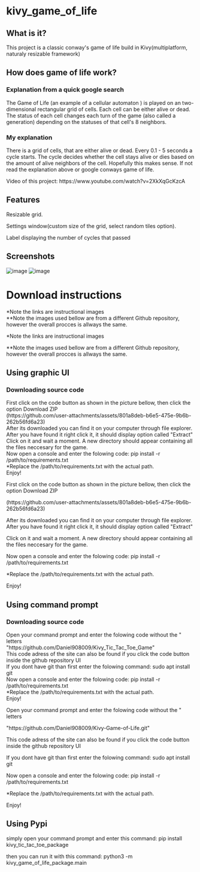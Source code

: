 # kivy_game_of_life
## What is it?
<p>This project is a classic conway's game of life build in Kivy(multiplatform, naturaly resizable framework)</p>

## How does game of life work?
### Explanation from a quick google search
<p>The Game of Life (an example of a cellular automaton ) is played on an two-dimensional rectangular grid of cells. Each cell can be either alive or dead. The status of each cell changes each turn of the game (also called a generation) depending on the statuses of that cell's 8 neighbors.</p>

### My explanation
<p>There is a grid of cells, that are either alive or dead. Every 0.1 - 5 seconds a cycle starts. The cycle decides whether the cell stays alive or dies based on the amount of alive neighbors of the cell. Hopefully this makes sense. If not read the explanation above or google conways game of life.</p>

<p>Video of this project: https://www.youtube.com/watch?v=2XkXqGcKzcA </p>

## Features
<p>Resizable grid.</p>
<p>Settings window(custom size of the grid, select random tiles option).</p>
<p>Label displaying the number of cycles that passed</p>

## Screenshots
![image](https://github.com/user-attachments/assets/da1fff71-fd05-4746-9296-e59e7dd93464)
![image](https://github.com/user-attachments/assets/40599503-babc-4ebb-8f5e-3e24cec9101a)


<h1>Download instructions</h1>
*Note the links are instructional images <br>
**Note the images used bellow are from a different Github repository, however the overall procces is allways the same. <br>
<p>*Note the links are instructional images </p>
<p>**Note the images used bellow are from a different Github repository, however the overall procces is allways the same. </p>
<h2>Using graphic UI</h2>
<h3>Downloading source code </h3>
First click on the code button as shown in the picture bellow, then click the option Download ZIP <br>
(https://github.com/user-attachments/assets/801a8deb-b6e5-475e-9b6b-262b56fd6a23) <br>
After its downloaded you can find it on your computer through file explorer. After you have found it right click it, it should display option called "Extract" <br>
Click on it and wait a moment. A new directory should appear containing all the files neccesary for the game.<br>
Now open a console and enter the folowing code: pip install -r /path/to/requirements.txt <br>
*Replace the /path/to/requirements.txt with the actual path. <br>
Enjoy! <br>
<p>First click on the code button as shown in the picture bellow, then click the option Download ZIP </p>
<p>(https://github.com/user-attachments/assets/801a8deb-b6e5-475e-9b6b-262b56fd6a23) </p>
<p>After its downloaded you can find it on your computer through file explorer. After you have found it right click it, it should display option called "Extract" </p>
<p>Click on it and wait a moment. A new directory should appear containing all the files neccesary for the game.</p>
<p>Now open a console and enter the folowing code: pip install -r /path/to/requirements.txt </p>
<p>*Replace the /path/to/requirements.txt with the actual path. </p>
<p>Enjoy! </p>
<h2>Using command prompt</h2>
<h3>Downloading source code </h3>
Open your command prompt and enter the folowing code without the " letters <br>
"https://github.com/Daniel908009/Kivy_Tic_Tac_Toe_Game" <br>
This code adress of the site can also be found if you click the code button inside the github repository UI <br>
If you dont have git than first enter the folowing command: sudo apt install git <br>
Now open a console and enter the folowing code: pip install -r /path/to/requirements.txt <br>
*Replace the /path/to/requirements.txt with the actual path. <br>
Enjoy! <br>
<p>Open your command prompt and enter the folowing code without the " letters </p>
<p>"https://github.com/Daniel908009/Kivy-Game-of-Life.git" </p>
<p>This code adress of the site can also be found if you click the code button inside the github repository UI </p>
<p>If you dont have git than first enter the folowing command: sudo apt install git </p>
<p>Now open a console and enter the folowing code: pip install -r /path/to/requirements.txt </p>
<p>*Replace the /path/to/requirements.txt with the actual path. </p>
<p>Enjoy! </p>
<h2>Using Pypi</h2>
<p>simply open your command prompt and enter this command: pip install kivy_tic_tac_toe_package </p>
<p>then you can run it with this command:  python3 -m kivy_game_of_life_package.main </p>
